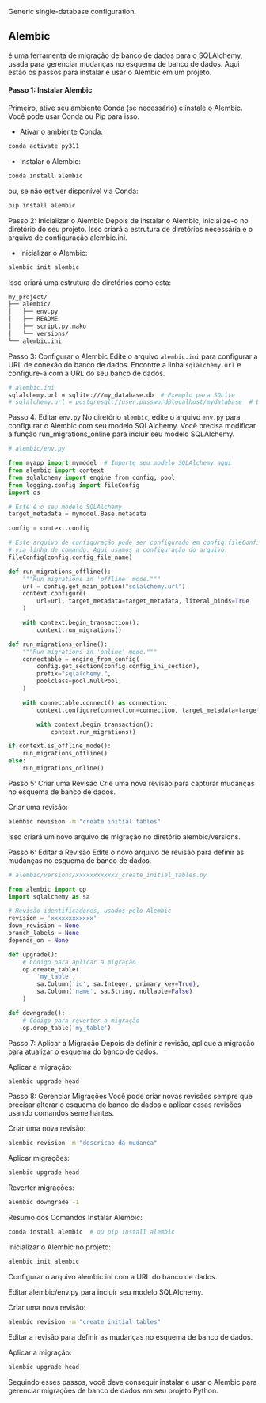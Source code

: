 Generic single-database configuration.

## Alembic 
é uma ferramenta de migração de banco de dados para o SQLAlchemy, usada para gerenciar mudanças no esquema de banco de dados. Aqui estão os passos para instalar e usar o Alembic em um projeto.

#### Passo 1: Instalar Alembic
Primeiro, ative seu ambiente Conda (se necessário) e instale o Alembic. Você pode usar Conda ou Pip para isso.

- Ativar o ambiente Conda:

```sh
conda activate py311
```
- Instalar o Alembic:

```sh
conda install alembic
```
ou, se não estiver disponível via Conda:

```sh
pip install alembic
```
Passo 2: Inicializar o Alembic
Depois de instalar o Alembic, inicialize-o no diretório do seu projeto. Isso criará a estrutura de diretórios necessária e o arquivo de configuração alembic.ini.

- Inicializar o Alembic:
```sh
alembic init alembic
```
Isso criará uma estrutura de diretórios como esta:

```sh
my_project/
├── alembic/
│   ├── env.py
│   ├── README
│   ├── script.py.mako
│   └── versions/
└── alembic.ini
```
Passo 3: Configurar o Alembic
Edite o arquivo `alembic.ini` para configurar a URL de conexão do banco de dados. Encontre a linha `sqlalchemy.url` e configure-a com a URL do seu banco de dados.

```sh
# alembic.ini
sqlalchemy.url = sqlite:///my_database.db  # Exemplo para SQLite
# sqlalchemy.url = postgresql://user:password@localhost/mydatabase  # Exemplo para PostgreSQL
```
Passo 4: Editar `env.py`
No diretório `alembic`, edite o arquivo `env.py` para configurar o Alembic com seu modelo SQLAlchemy. Você precisa modificar a função run_migrations_online para incluir seu modelo SQLAlchemy.

```python
# alembic/env.py

from myapp import mymodel  # Importe seu modelo SQLAlchemy aqui
from alembic import context
from sqlalchemy import engine_from_config, pool
from logging.config import fileConfig
import os

# Este é o seu modelo SQLAlchemy
target_metadata = mymodel.Base.metadata

config = context.config

# Este arquivo de configuração pode ser configurado em config.fileConfig() ou
# via linha de comando. Aqui usamos a configuração do arquivo.
fileConfig(config.config_file_name)

def run_migrations_offline():
    """Run migrations in 'offline' mode."""
    url = config.get_main_option("sqlalchemy.url")
    context.configure(
        url=url, target_metadata=target_metadata, literal_binds=True
    )

    with context.begin_transaction():
        context.run_migrations()

def run_migrations_online():
    """Run migrations in 'online' mode."""
    connectable = engine_from_config(
        config.get_section(config.config_ini_section),
        prefix="sqlalchemy.",
        poolclass=pool.NullPool,
    )

    with connectable.connect() as connection:
        context.configure(connection=connection, target_metadata=target_metadata)

        with context.begin_transaction():
            context.run_migrations()

if context.is_offline_mode():
    run_migrations_offline()
else:
    run_migrations_online()
```
Passo 5: Criar uma Revisão
Crie uma nova revisão para capturar mudanças no esquema de banco de dados.

Criar uma revisão:
```sh
alembic revision -m "create initial tables"
```
Isso criará um novo arquivo de migração no diretório alembic/versions.

Passo 6: Editar a Revisão
Edite o novo arquivo de revisão para definir as mudanças no esquema de banco de dados.

```python
# alembic/versions/xxxxxxxxxxxx_create_initial_tables.py

from alembic import op
import sqlalchemy as sa

# Revisão identificadores, usados pelo Alembic
revision = 'xxxxxxxxxxxx'
down_revision = None
branch_labels = None
depends_on = None

def upgrade():
    # Código para aplicar a migração
    op.create_table(
        'my_table',
        sa.Column('id', sa.Integer, primary_key=True),
        sa.Column('name', sa.String, nullable=False)
    )

def downgrade():
    # Código para reverter a migração
    op.drop_table('my_table')
```
Passo 7: Aplicar a Migração
Depois de definir a revisão, aplique a migração para atualizar o esquema do banco de dados.

Aplicar a migração:
```sh
alembic upgrade head
```
Passo 8: Gerenciar Migrações
Você pode criar novas revisões sempre que precisar alterar o esquema do banco de dados e aplicar essas revisões usando comandos semelhantes.

Criar uma nova revisão:

```sh
alembic revision -m "descricao_da_mudanca"
```
Aplicar migrações:

```sh
alembic upgrade head
```
Reverter migrações:

```sh
alembic downgrade -1
```
Resumo dos Comandos
Instalar Alembic:

```sh
conda install alembic  # ou pip install alembic
```
Inicializar o Alembic no projeto:

```sh
alembic init alembic
```
Configurar o arquivo alembic.ini com a URL do banco de dados.

Editar alembic/env.py para incluir seu modelo SQLAlchemy.

Criar uma nova revisão:

```sh
alembic revision -m "create initial tables"
```
Editar a revisão para definir as mudanças no esquema de banco de dados.

Aplicar a migração:

```sh
alembic upgrade head
```
Seguindo esses passos, você deve conseguir instalar e usar o Alembic para gerenciar migrações de banco de dados em seu projeto Python.





